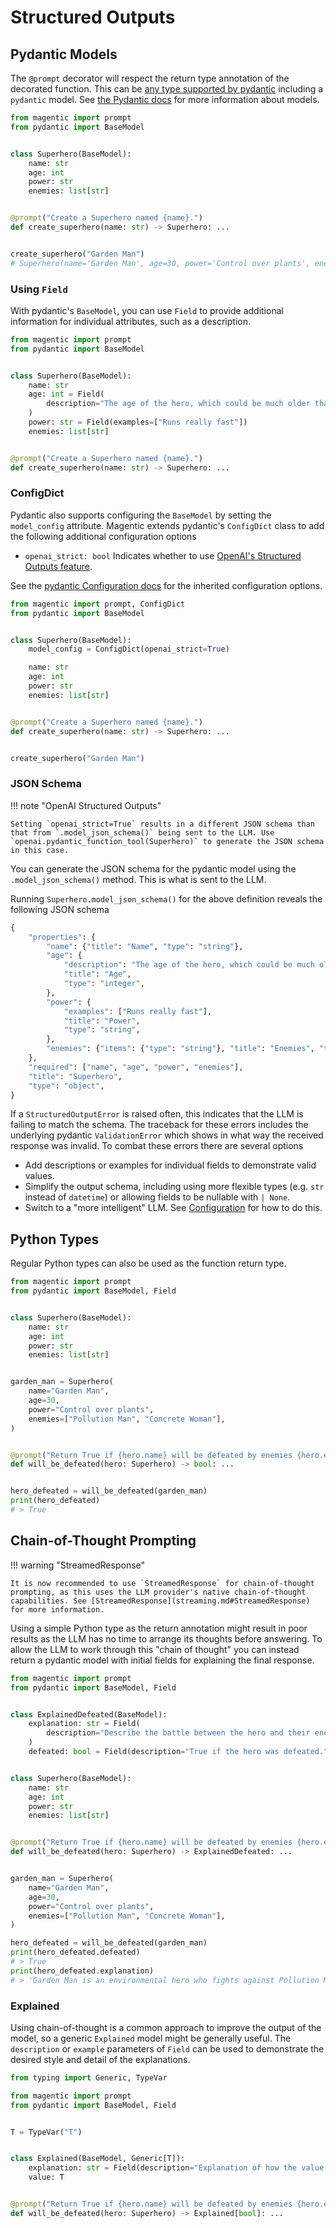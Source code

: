 # Structured Outputs

## Pydantic Models

The `@prompt` decorator will respect the return type annotation of the decorated function. This can be [any type supported by pydantic](https://docs.pydantic.dev/latest/usage/types/types/) including a `pydantic` model. See [the Pydantic docs](https://docs.pydantic.dev/latest/concepts/models/) for more information about models.

```python
from magentic import prompt
from pydantic import BaseModel


class Superhero(BaseModel):
    name: str
    age: int
    power: str
    enemies: list[str]


@prompt("Create a Superhero named {name}.")
def create_superhero(name: str) -> Superhero: ...


create_superhero("Garden Man")
# Superhero(name='Garden Man', age=30, power='Control over plants', enemies=['Pollution Man', 'Concrete Woman'])
```

### Using `Field`

With pydantic's `BaseModel`, you can use `Field` to provide additional information for individual attributes, such as a description.

```python hl_lines="7-10"
from magentic import prompt
from pydantic import BaseModel


class Superhero(BaseModel):
    name: str
    age: int = Field(
        description="The age of the hero, which could be much older than humans."
    )
    power: str = Field(examples=["Runs really fast"])
    enemies: list[str]


@prompt("Create a Superhero named {name}.")
def create_superhero(name: str) -> Superhero: ...
```

### ConfigDict

Pydantic also supports configuring the `BaseModel` by setting the `model_config` attribute. Magentic extends pydantic's `ConfigDict` class to add the following additional configuration options

- `openai_strict: bool` Indicates whether to use [OpenAI's Structured Outputs feature](https://platform.openai.com/docs/guides/structured-outputs/introduction).

See the [pydantic Configuration docs](https://docs.pydantic.dev/latest/api/config/) for the inherited configuration options.

```python hl_lines="1 6"
from magentic import prompt, ConfigDict
from pydantic import BaseModel


class Superhero(BaseModel):
    model_config = ConfigDict(openai_strict=True)

    name: str
    age: int
    power: str
    enemies: list[str]


@prompt("Create a Superhero named {name}.")
def create_superhero(name: str) -> Superhero: ...


create_superhero("Garden Man")
```

### JSON Schema

!!! note "OpenAI Structured Outputs"

    Setting `openai_strict=True` results in a different JSON schema than that from `.model_json_schema()` being sent to the LLM. Use `openai.pydantic_function_tool(Superhero)` to generate the JSON schema in this case.

You can generate the JSON schema for the pydantic model using the `.model_json_schema()` method. This is what is sent to the LLM.

Running `Superhero.model_json_schema()` for the above definition reveals the following JSON schema

```python
{
    "properties": {
        "name": {"title": "Name", "type": "string"},
        "age": {
            "description": "The age of the hero, which could be much older than humans.",
            "title": "Age",
            "type": "integer",
        },
        "power": {
            "examples": ["Runs really fast"],
            "title": "Power",
            "type": "string",
        },
        "enemies": {"items": {"type": "string"}, "title": "Enemies", "type": "array"},
    },
    "required": ["name", "age", "power", "enemies"],
    "title": "Superhero",
    "type": "object",
}
```

If a `StructuredOutputError` is raised often, this indicates that the LLM is failing to match the schema. The traceback for these errors includes the underlying pydantic `ValidationError` which shows in what way the received response was invalid. To combat these errors there are several options

- Add descriptions or examples for individual fields to demonstrate valid values.
- Simplify the output schema, including using more flexible types (e.g. `str` instead of `datetime`) or allowing fields to be nullable with `| None`.
- Switch to a "more intelligent" LLM. See [Configuration](configuration.md) for how to do this.

## Python Types

Regular Python types can also be used as the function return type.

```python
from magentic import prompt
from pydantic import BaseModel, Field


class Superhero(BaseModel):
    name: str
    age: int
    power: str
    enemies: list[str]


garden_man = Superhero(
    name="Garden Man",
    age=30,
    power="Control over plants",
    enemies=["Pollution Man", "Concrete Woman"],
)


@prompt("Return True if {hero.name} will be defeated by enemies {hero.enemies}")
def will_be_defeated(hero: Superhero) -> bool: ...


hero_defeated = will_be_defeated(garden_man)
print(hero_defeated)
# > True
```

## Chain-of-Thought Prompting

!!! warning "StreamedResponse"

    It is now recommended to use `StreamedResponse` for chain-of-thought prompting, as this uses the LLM provider's native chain-of-thought capabilities. See [StreamedResponse](streaming.md#StreamedResponse) for more information.

Using a simple Python type as the return annotation might result in poor results as the LLM has no time to arrange its thoughts before answering. To allow the LLM to work through this "chain of thought" you can instead return a pydantic model with initial fields for explaining the final response.

```python hl_lines="5-9 20"
from magentic import prompt
from pydantic import BaseModel, Field


class ExplainedDefeated(BaseModel):
    explanation: str = Field(
        description="Describe the battle between the hero and their enemy."
    )
    defeated: bool = Field(description="True if the hero was defeated.")


class Superhero(BaseModel):
    name: str
    age: int
    power: str
    enemies: list[str]


@prompt("Return True if {hero.name} will be defeated by enemies {hero.enemies}")
def will_be_defeated(hero: Superhero) -> ExplainedDefeated: ...


garden_man = Superhero(
    name="Garden Man",
    age=30,
    power="Control over plants",
    enemies=["Pollution Man", "Concrete Woman"],
)

hero_defeated = will_be_defeated(garden_man)
print(hero_defeated.defeated)
# > True
print(hero_defeated.explanation)
# > 'Garden Man is an environmental hero who fights against Pollution Man ...'
```

### Explained

Using chain-of-thought is a common approach to improve the output of the model, so a generic `Explained` model might be generally useful. The `description` or `example` parameters of `Field` can be used to demonstrate the desired style and detail of the explanations.

```python
from typing import Generic, TypeVar

from magentic import prompt
from pydantic import BaseModel, Field


T = TypeVar("T")


class Explained(BaseModel, Generic[T]):
    explanation: str = Field(description="Explanation of how the value was determined.")
    value: T


@prompt("Return True if {hero.name} will be defeated by enemies {hero.enemies}")
def will_be_defeated(hero: Superhero) -> Explained[bool]: ...
```
